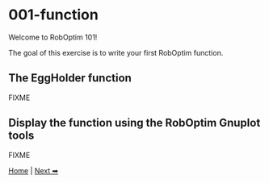 001-function
============

Welcome to RobOptim 101!

The goal of this exercise is to write your first RobOptim function.


The EggHolder function
----------------------

FIXME

Display the function using the RobOptim Gnuplot tools
-----------------------------------------------------

FIXME



[Home][main] | [Next ➡][ex2]

 [main]: https://github.com/roboptim/roboptim-tutorial/
 [ex2]: https://github.com/roboptim/roboptim-tutorial/tree/master/src/002-filter
